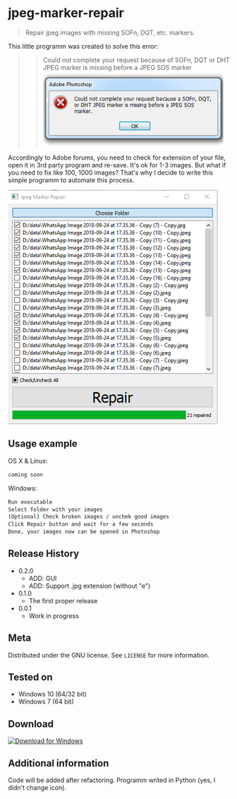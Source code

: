 # jpeg-marker-repair
> Repair jpeg images with missing SOFn, DQT, etc. markers.

This little programm was created to solve this error:
>> Could not complete your request because of SOFn, DQT or DHT JPEG marker is missing before a JPEG SOS marker
![](header.png)

Accordingly to Adobe forums, you need to check for extension of your file, open it in 3rd party program and re-save. It's ok for 1-3 images. But what if you need to fix like 100, 1000 images? That's why I decide to write this simple programm to automate this process.

![](Screen.png)

## Usage example

OS X & Linux:

```sh
coming soon
```

Windows:

```sh
Run executable
Select folder with your images
(Optional) Check broken images / unchek good images
Click Repair button and wait for a few seconds
Done, your images now can be opened in Photoshop
```

## Release History

* 0.2.0
    * ADD: GUI
    * ADD: Support .jpg extension (without "e")
* 0.1.0
    * The first proper release
* 0.0.1
    * Work in progress

## Meta

Distributed under the GNU license. See ``LICENSE`` for more information.

## Tested on
* Windows 10 (64/32 bit)
* Windows 7 (64 bit)

## Download
[![Download for Windows](https://radio.co/uploads/windows-button-download.png)](https://github.com/0xSauel/jpeg-marker-repair/raw/master/Image_Repair_v2.exe)


## Additional information

Code will be added after refactoring.
Programm writed in Python (yes, I didn't change icon).



